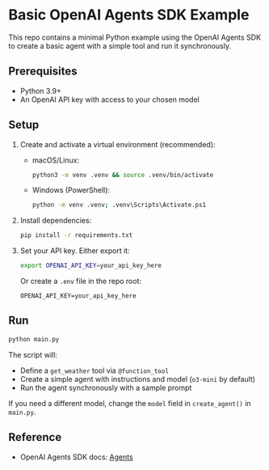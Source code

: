 # Basic OpenAI Agents SDK Example

This repo contains a minimal Python example using the OpenAI Agents SDK to create a basic agent with a simple tool and run it synchronously.

## Prerequisites
- Python 3.9+
- An OpenAI API key with access to your chosen model

## Setup
1. Create and activate a virtual environment (recommended):
   - macOS/Linux:
     ```bash
     python3 -m venv .venv && source .venv/bin/activate
     ```
   - Windows (PowerShell):
     ```bash
     python -m venv .venv; .venv\Scripts\Activate.ps1
     ```

2. Install dependencies:
   ```bash
   pip install -r requirements.txt
   ```

3. Set your API key. Either export it:
   ```bash
   export OPENAI_API_KEY=your_api_key_here
   ```
   Or create a `.env` file in the repo root:
   ```env
   OPENAI_API_KEY=your_api_key_here
   ```

## Run
```bash
python main.py
```

The script will:
- Define a `get_weather` tool via `@function_tool`
- Create a simple agent with instructions and model (`o3-mini` by default)
- Run the agent synchronously with a sample prompt

If you need a different model, change the `model` field in `create_agent()` in `main.py`.

## Reference
- OpenAI Agents SDK docs: [Agents](https://openai.github.io/openai-agents-python/agents/)
